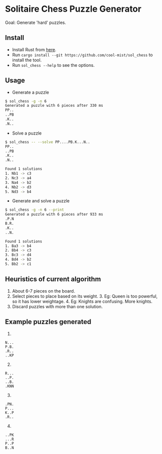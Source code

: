# Solitaire Chess Puzzle Generator

Goal: Generate 'hard' puzzles.

## Install

- Install Rust from [here](https://www.rust-lang.org/tools/install).
- Run `cargo install --git https://github.com/cool-mist/sol_chess` to install the tool.
- Run `sol_chess --help` to see the options.

## Usage

- Generate a puzzle

```bash
$ sol_chess -g -n 6
Generated a puzzle with 6 pieces after 330 ms
PP..
..PB
.K..
.N..
```

- Solve a puzzle

```bash
$ sol_chess -- --solve PP....PB.K...N..
PP..
..PB
.K..
.N..

Found 1 solutions
1. Nb1 -> c3
2. Nc3 -> a4
3. Na4 -> b2
4. Nb2 -> d3
5. Nd3 -> b4
```

- Generate and solve a puzzle

```bash
$ sol_chess -g -n 6 --print
Generated a puzzle with 6 pieces after 933 ms
.P.N
B.R.
.K..
..N.

Found 1 solutions
1. Ba3 -> b4
2. Bb4 -> c3
3. Bc3 -> d4
4. Bd4 -> b2
5. Bb2 -> c1
```

## Heuristics of current algorithm

1. About 6-7 pieces on the board.
2. Select pieces to place based on its weight.
    3. Eg: Queen is too powerful, so it has lower weightage.
    4. Eg: Knights are confusing. More knights.
3. Discard puzzles with more than one solution.

## Example puzzles generated

1.

```
N...
P.B.
.R..
..KP
```

2.

```
R...
..P.
..B.
.KNN
```
3.

```
.PN.
P...
K..P
.R..
```

4.

```
..PK
...R
P..P
B..N

